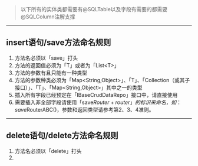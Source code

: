 > 以下所有的实体类都需要有@SQLTable以及字段有需要的都需要@SQLColumn注解支撑
---
## insert语句/save方法命名规则
1. 方法名必须以「save」打头
2. 方法的返回值必须为「T」或者为「List\<T\>」
3. 方法的参数有且只能有一种类型
4. 方法的参数种类必须为「Map<String,Object>」、「T」、「Collection<T>（或其子接口）」、「T[](也可为不定参数形式T...)」、「Map<String,Object>[](同T[],也可为不定参数形式Map<String,Object>...)」其中之一的类型
5. 插入所有字段已经预定在「IBaseCrudDataRepo」接口中，请直接使用
6. 需要插入非全部字段请使用「save$Router+router」的标识来命名，如：save$RouterABC()，参数和返回类型请参考第2、3、4准则。
---
## delete语句/delete方法命名规则
1. 方法名必须以「delete」打头
2. 